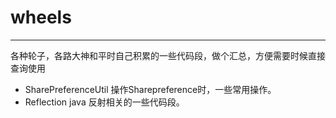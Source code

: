 # wheels
----
各种轮子，各路大神和平时自己积累的一些代码段，做个汇总，方便需要时候直接查询使用

* SharePreferenceUtil  操作Sharepreference时，一些常用操作。
* Reflection  java 反射相关的一些代码段。
